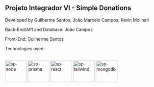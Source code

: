 ## Projeto Integrador VI - Simple Donations

Developed by Guilherme Santos, João Marcelo Campos, Kevin Molinari

Back-End/API and Database: João Campos

Front-End: Guilherme Santos

Technologies used:

<div style="display: inline_block"><br>
  <img align="center" alt="sp-node" height="70" width="70" src="https://cdn.jsdelivr.net/gh/devicons/devicon@latest/icons/nodejs/nodejs-original-wordmark.svg">
  <img align="center" alt="sp-prisma" height="70" width="70" src="https://cdn.jsdelivr.net/gh/devicons/devicon@latest/icons/prisma/prisma-original-wordmark.svg">
  <img align="center" alt="sp-react" height="70" width="70" src="https://cdn.jsdelivr.net/gh/devicons/devicon@latest/icons/react/react-original.svg">
  <img align="center" alt="sp-tailwind" height="70" width="70" src="https://cdn.jsdelivr.net/gh/devicons/devicon@latest/icons/tailwindcss/tailwindcss-original.svg">
  <img align="center" alt="sp-mongodb" height="70" width="70" src="https://cdn.jsdelivr.net/gh/devicons/devicon@latest/icons/mongodb/mongodb-original-wordmark.svg">
</div>

##
